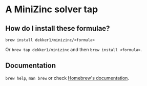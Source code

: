 # A MiniZinc solver tap

## How do I install these formulae?

`brew install dekker1/minizinc/<formula>`

Or `brew tap dekker1/minizinc` and then `brew install <formula>`.

## Documentation

`brew help`, `man brew` or check [Homebrew's documentation](https://docs.brew.sh).
